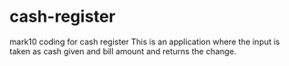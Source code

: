 # cash-register
mark10 coding for cash register
This is an application where the input is taken as cash given and bill amount and returns the change.
